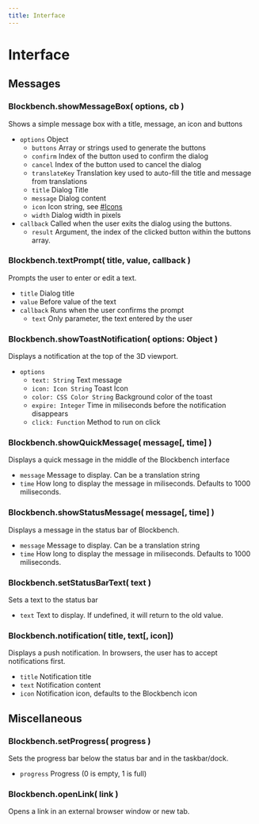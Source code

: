 ```yaml
---
title: Interface
---
```


# Interface

## Messages

### Blockbench.showMessageBox( options, cb )

Shows a simple message box with a title, message, an icon and buttons 

* `options` Object
	* `buttons` Array or strings used to generate the buttons
	* `confirm` Index of the button used to confirm the dialog
	* `cancel` Index of the button used to cancel the dialog
	* `translateKey` Translation key used to auto-fill the title and message from translations
	* `title` Dialog Title
	* `message` Dialog content
	* `icon` Icon string, see [#Icons](#icons)
	* `width` Dialog width in pixels
* `callback` Called when the user exits the dialog using the buttons.
	* `result` Argument, the index of the clicked button within the buttons array.


### Blockbench.textPrompt( title, value, callback )

Prompts the user to enter or edit a text.

* `title` Dialog title
* `value` Before value of the text
* `callback` Runs when the user confirms the prompt
	* `text` Only parameter, the text entered by the user


### Blockbench.showToastNotification( options: Object )

Displays a notification at the top of the 3D viewport.

* `options` 
	* `text: String` Text message
	* `icon: Icon String` Toast Icon
	* `color: CSS Color String` Background color of the toast
	* `expire: Integer` Time in miliseconds before the notification disappears
	* `click: Function` Method to run on click

### Blockbench.showQuickMessage( message[, time] )

Displays a quick message in the middle of the Blockbench interface

* `message` Message to display. Can be a translation string
* `time` How long to display the message in miliseconds. Defaults to 1000 miliseconds.

### Blockbench.showStatusMessage( message[, time] )

Displays a message in the status bar of Blockbench.

* `message` Message to display. Can be a translation string
* `time` How long to display the message in miliseconds. Defaults to 1000 miliseconds.

### Blockbench.setStatusBarText( text )

Sets a text to the status bar

* `text` Text to display. If undefined, it will return to the old value.

### Blockbench.notification( title, text[, icon])

Displays a push notification. In browsers, the user has to accept notifications first.

* `title` Notification title
* `text` Notification content
* `icon` Notification icon, defaults to the Blockbench icon

## Miscellaneous

### Blockbench.setProgress( progress )

Sets the progress bar below the status bar and in the taskbar/dock.

* `progress` Progress (0 is empty, 1 is full)

### Blockbench.openLink( link )

Opens a link in an external browser window or new tab.
 


